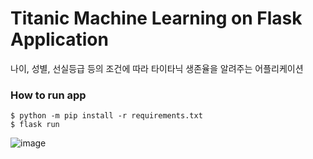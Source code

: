 # Titanic Machine Learning on Flask Application
나이, 성별, 선실등급 등의 조건에 따라 타이타닉 생존율을 알려주는 어플리케이션

### How to run app

```
$ python -m pip install -r requirements.txt
$ flask run
```

![image](https://user-images.githubusercontent.com/74692845/132137923-98fadfe2-9ab7-4acc-896f-f1d7819b9af7.png)
